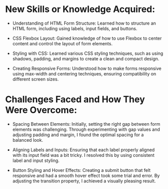 # New Skills or Knowledge Acquired:

* Understanding of HTML Form Structure: Learned how to structure an HTML form, including using labels, input fields, and buttons.

* CSS Flexbox Layout: Gained knowledge of how to use Flexbox to center content and control the layout of form elements.

* Styling with CSS: Learned various CSS styling techniques, such as using shadows, padding, and margins to create a clean and compact design.

* Creating Responsive Forms: Understood how to make forms responsive using max-width and centering techniques, ensuring compatibility on different screen sizes.

# Challenges Faced and How They Were Overcome:

* Spacing Between Elements: Initially, setting the right gap between form elements was challenging. Through experimenting with gap values and adjusting padding and margin, I found the optimal spacing for a balanced look.

* Aligning Labels and Inputs: Ensuring that each label properly aligned with its input field was a bit tricky. I resolved this by using consistent label and input styling.

* Button Styling and Hover Effects: Creating a submit button that felt responsive and had a smooth hover effect took some trial and error. By adjusting the transition property, I achieved a visually pleasing result.
            
            

